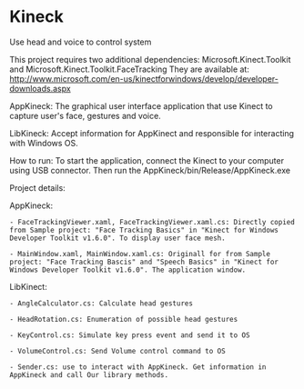 Kineck
======

Use head and voice to control system

This project requires two additional dependencies: Microsoft.Kinect.Toolkit and Microsoft.Kinect.Toolkit.FaceTracking
They are available at: http://www.microsoft.com/en-us/kinectforwindows/develop/developer-downloads.aspx

AppKineck: The graphical user interface application that use Kinect to capture user's face, gestures and voice.

LibKineck: Accept information for AppKinect and responsible for interacting with Windows OS.

How to run:
To start the application, connect the Kinect to your computer using USB connector. 
Then run the AppKineck/bin/Release/AppKineck.exe

Project details:

  AppKineck:
  
    - FaceTrackingViewer.xaml, FaceTrackingViewer.xaml.cs: Directly copied from Sample project: "Face Tracking Basics" in "Kinect for Windows Developer Toolkit v1.6.0". To display user face mesh.
    
    - MainWindow.xaml, MainWindow.xaml.cs: Originall for from Sample project: "Face Tracking Bascis" and "Speech Basics" in "Kinect for Windows Developer Toolkit v1.6.0". The application window.

  LibKinect:
  
    - AngleCalculator.cs: Calculate head gestures
    
    - HeadRotation.cs: Enumeration of possible head gestures
    
    - KeyControl.cs: Simulate key press event and send it to OS
    
    - VolumeControl.cs: Send Volume control command to OS
    
    - Sender.cs: use to interact with AppKineck. Get information in AppKineck and call Our library methods.
    

